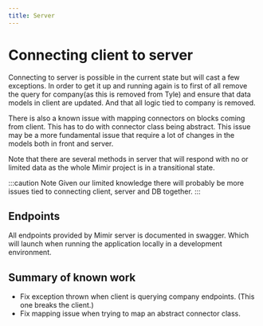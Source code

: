 ```yaml
---
title: Server
---
```


# Connecting client to server

Connecting to server is possible in the current state but will cast a few exceptions. In order to get it up and running
again is to first of all remove the query for company(as this is removed from Tyle) and ensure that data models in
client are updated. And that all logic tied to company is removed.

There is also a known issue with mapping connectors on blocks coming from client. This has to do with connector class
being abstract. This issue may be a more fundamental issue that require a lot of changes in the models both in front and
server.

Note that there are several methods in server that will respond with no or limited data as the whole Mimir project is
in a transitional state.

:::caution Note
Given our limited knowledge there will probably be more issues tied to connecting client, server and DB together.
:::

## Endpoints

All endpoints provided by Mimir server is documented in swagger. Which will launch when running the application
locally in a development environment.

## Summary of known work
- Fix exception thrown when client is querying company endpoints. (This one breaks the client.)
- Fix mapping issue when trying to map an abstract connector class.